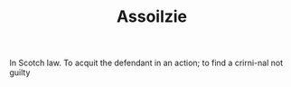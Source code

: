 ---
title: Assoilzie
letter: A
permalink: "/definitions/assoilzie.html"
body: In Scotch law. To acquit the defendant in an action; to find a crirni-nal not
  guilty
published_at: '2018-07-07'
source: Black's Law Dictionary
layout: post
---